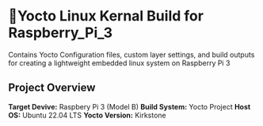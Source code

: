 # 🐧Yocto Linux Kernal Build for Raspberry_Pi_3
Contains Yocto Configuration files, custom layer settings, and build outputs for creating a lightweight embedded linux system on Raspberry Pi 3

## Project Overview
**Target Devive:** Raspbery Pi 3 (Model B)
**Build System:** Yocto Project
**Host OS:** Ubuntu 22.04 LTS
**Yocto Version:** Kirkstone
